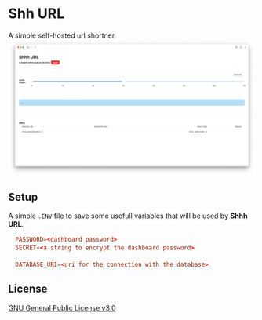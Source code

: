 # Shh URL
A simple self-hosted url shortner
<img src="imgs/screenshot.png">

## Setup
A simple `.ENV` file to save some usefull variables that will be used by **Shhh URL**.
```toml
  PASSWORD=<dashboard password>
  SECRET=<a string to encrypt the dashboard password>

  DATABASE_URI=<uri for the connection with the database>
```


## License

[GNU General Public License v3.0](https://github.com/MichaelCasaDev/shhh-url/blob/main/LICENSE)
